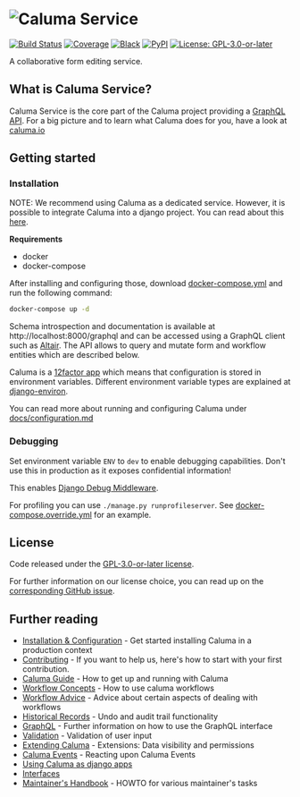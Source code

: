 # ![Caluma Service](https://user-images.githubusercontent.com/6150577/60805422-51b1bf80-a180-11e9-9ae5-c794249c7a98.png)

[![Build Status](https://github.com/projectcaluma/caluma/workflows/Tests/badge.svg)](https://github.com/projectcaluma/caluma/actions?query=workflow%3ATests)
[![Coverage](https://img.shields.io/badge/coverage-100%25-brightgreen.svg)](https://github.com/projectcaluma/caluma/blob/main/setup.cfg#L57)
[![Black](https://img.shields.io/badge/code%20style-black-000000.svg)](https://github.com/python/black)
[![PyPI](https://img.shields.io/pypi/v/caluma)](https://pypi.org/project/caluma/)
[![License: GPL-3.0-or-later](https://img.shields.io/github/license/projectcaluma/caluma)](https://spdx.org/licenses/GPL-3.0-or-later.html)

A collaborative form editing service.

## What is Caluma Service?

Caluma Service is the core part of the Caluma project providing a
[GraphQL API](https://graphql.org/). For a big picture and to learn what Caluma
does for you, have a look at [caluma.io](https://caluma.io)

## Getting started

### Installation

NOTE: We recommend using Caluma as a dedicated service. However, it is possible to integrate
Caluma into a django project. You can read about this [here](docs/django-apps.md).

**Requirements**

- docker
- docker-compose

After installing and configuring those, download [docker-compose.yml](https://github.com/projectcaluma/caluma/blob/main/docker-compose.yml) and run the following command:

```bash
docker-compose up -d
```
Schema introspection and documentation is available at http://localhost:8000/graphql and can be accessed using a GraphQL client such as [Altair](https://altair.sirmuel.design/). The API allows to query and mutate form and workflow entities which are described below.

Caluma is a [12factor app](https://12factor.net/) which
means that configuration is stored in environment variables.
Different environment variable types are explained at
[django-environ](https://github.com/joke2k/django-environ#supported-types).

You can read more about running and configuring Caluma under
[docs/configuration.md](docs/configuration.md)

### Debugging

Set environment variable `ENV` to `dev` to enable debugging capabilities. Don't use this in production as it exposes confidential information!

This enables [Django Debug Middleware](https://docs.graphene-python.org/projects/django/en/latest/debug/).

For profiling you can use `./manage.py runprofileserver`. See [docker-compose.override.yml](docker-compose.override.yml) for
an example.

## License

Code released under the [GPL-3.0-or-later license](LICENSE).

For further information on our license choice, you can read up on the [corresponding GitHub issue](https://github.com/projectcaluma/caluma/issues/751#issuecomment-547974930).

## Further reading

- [Installation & Configuration](docs/configuration.md) - Get started installing
  Caluma in a production context
- [Contributing](CONTRIBUTING.md) - If you want to help us, here's
  how to start with your first contribution.
- [Caluma Guide](docs/guide.md) - How to get up and running with Caluma
- [Workflow Concepts](docs/workflow-concepts.md) - How to use caluma workflows
- [Workflow Advice](docs/workflow-advice.md) - Advice about certain aspects of dealing with workflows
- [Historical Records](docs/historical-records.md) - Undo and audit trail
  functionality
- [GraphQL](docs/graphql.md) - Further information on how to use the GraphQL
  interface
- [Validation](docs/validation.md) - Validation of user input
- [Extending Caluma](docs/extending.md) - Extensions: Data visibility and
  permissions
- [Caluma Events](docs/events.md) - Reacting upon Caluma Events
- [Using Caluma as django apps](docs/django-apps.md)
- [Interfaces](docs/interfaces.md)
- [Maintainer's Handbook](docs/maintainers.md) - HOWTO for various maintainer's
  tasks
